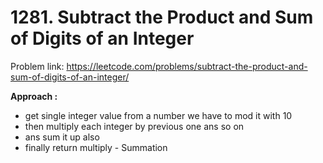 # 1281. Subtract the Product and Sum of Digits of an Integer

Problem link: https://leetcode.com/problems/subtract-the-product-and-sum-of-digits-of-an-integer/

**Approach :**<br>

- get single integer value from a number we have to mod it with 10
- then multiply each integer by previous one ans so on
- ans sum it up also
- finally return multiply - Summation
